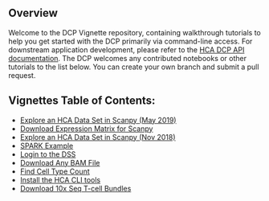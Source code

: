 ## Overview

Welcome to the DCP Vignette repository, containing walkthrough tutorials to help you get started with the DCP primarily via command-line access. For downstream application development, please refer to the [HCA DCP API documentation](https://prod.data.humancellatlas.org/apis).
The DCP welcomes any contributed notebooks or other tutorials to the list below. You can create your own branch and submit a pull request.  

## Vignettes Table of Contents:

* [Explore an HCA Data Set in Scanpy (May 2019)](Explore%an%HCA%Data%Set%in%Scanpy%(May%2019)/README.md)
* [Download Expression Matrix for Scanpy](Download%Expression%Matrix%for%Scanpy/README.md)
* [Explore an HCA Data Set in Scanpy (Nov 2018)](Explore%an%HCA%Data%Set%in%Scanpy%(Nov%2018)/README.md)
* [SPARK Example](SPARK%Example/README.md)
* [Login to the DSS](Login%to%the%DSS/README.md)
* [Download Any BAM File](Download%Any%BAM%File/README.md)
* [Find Cell Type Count](Find%Cell%Type%Count/README.md)
* [Install the HCA CLI tools](Install%the%HCA%CLI%tools/README.md)
* [Download 10x Seq T-cell Bundles](Download%10x%Seq%T-cell%Bundles/README.md)
